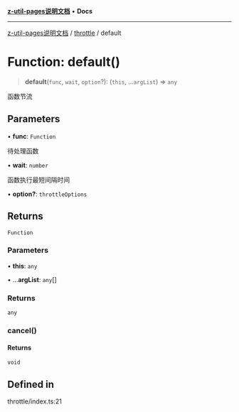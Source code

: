 [**z-util-pages说明文档**](../../README.md) • **Docs**

***

[z-util-pages说明文档](../../modules.md) / [throttle](../README.md) / default

# Function: default()

> **default**(`func`, `wait`, `option`?): (`this`, ...`argList`) => `any`

函数节流

## Parameters

• **func**: `Function`

待处理函数

• **wait**: `number`

函数执行最短间隔时间

• **option?**: `throttleOptions`

## Returns

`Function`

### Parameters

• **this**: `any`

• ...**argList**: `any`[]

### Returns

`any`

### cancel()

#### Returns

`void`

## Defined in

throttle/index.ts:21
